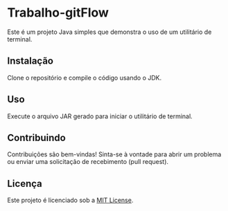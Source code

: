 # Trabalho-gitFlow

Este é um projeto Java simples que demonstra o uso de um utilitário de terminal.

## Instalação

Clone o repositório e compile o código usando o JDK.

## Uso

Execute o arquivo JAR gerado para iniciar o utilitário de terminal.

## Contribuindo

Contribuições são bem-vindas! Sinta-se à vontade para abrir um problema ou enviar uma solicitação de recebimento (pull request).

## Licença

Este projeto é licenciado sob a [MIT License](LICENSE).
